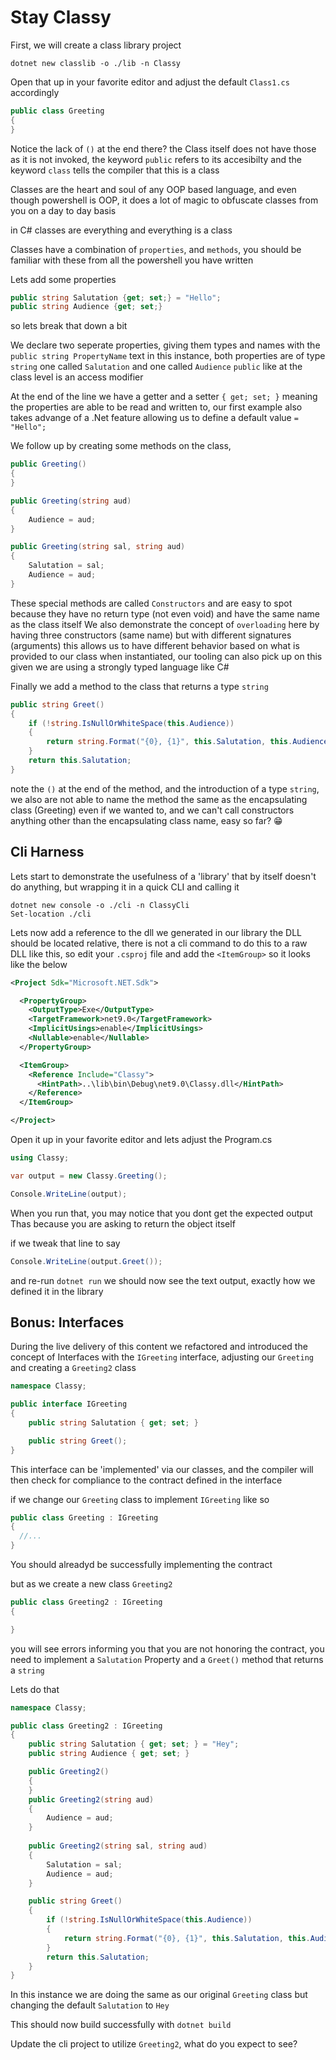 # Stay Classy

First, we will create a class library project

```pwsh
dotnet new classlib -o ./lib -n Classy
```

Open that up in your favorite editor and adjust the default `Class1.cs` accordingly

```csharp
public class Greeting
{
}
```

Notice the lack of `()` at the end there? the Class itself does not have those as it is not invoked,
the keyword `public` refers to its accesibilty and the keyword `class` tells the compiler that this is a class

Classes are the heart and soul of any OOP based language, and even though powershell is OOP, it does a lot of magic to obfuscate classes from you on a day to day basis

in C# classes are everything and everything is a class

Classes have a combination of `properties`, and `methods`, you should be familiar with these from all the powershell you have written

Lets add some properties

```csharp
public string Salutation {get; set;} = "Hello";
public string Audience {get; set;}
```

so lets break that down a bit

We declare two seperate properties, giving them types and names with the `public string PropertyName` text
in this instance, both properties are of type `string` one called `Salutation` and one called `Audience`
`public` like at the class level is an access modifier

At the end of the line we have a getter and a setter `{ get; set; }` meaning the properties are able to be read and written to,
our first example also takes advange of a .Net feature allowing us to define a default value `= "Hello";`

We follow up by creating some methods on the class,

```csharp
public Greeting()
{
}

public Greeting(string aud)
{
    Audience = aud;
}

public Greeting(string sal, string aud)
{
    Salutation = sal;
    Audience = aud;
}
```

These special methods are called `Constructors` and are easy to spot because they have no return type (not even void) and have the same name as the class itself
We also demonstrate the concept of `overloading` here by having three constructors (same name) but with different signatures (arguments)
this allows us to have different behavior based on what is provided to our class when instantiated, our tooling can also pick up on this given we are using a strongly typed language like C#

Finally we add a method to the class that returns a type `string`

```csharp
public string Greet()
{
    if (!string.IsNullOrWhiteSpace(this.Audience))
    {
        return string.Format("{0}, {1}", this.Salutation, this.Audience);
    }
    return this.Salutation;
}
```

note the `()` at the end of the method, and the introduction of a type `string`, we also are not able to name the method the same as the encapsulating class (Greeting) even if we wanted to, and we can't call constructors anything other than the encapsulating class name, easy so far? 😁

## Cli Harness

Lets start to demonstrate the usefulness of a 'library' that by itself doesn't do anything, but wrapping it in a quick CLI and calling it

```pwsh
dotnet new console -o ./cli -n ClassyCli
Set-location ./cli
```

Lets now add a reference to the dll we generated in our library
the DLL should be located relative, there is not a cli command to do this to a raw DLL like this, so edit your `.csproj` file and add the `<ItemGroup>` so it looks like the below

```xml
<Project Sdk="Microsoft.NET.Sdk">

  <PropertyGroup>
    <OutputType>Exe</OutputType>
    <TargetFramework>net9.0</TargetFramework>
    <ImplicitUsings>enable</ImplicitUsings>
    <Nullable>enable</Nullable>
  </PropertyGroup>

  <ItemGroup>
    <Reference Include="Classy">
      <HintPath>..\lib\bin\Debug\net9.0\Classy.dll</HintPath>
    </Reference>
  </ItemGroup>

</Project>
```


Open it up in your favorite editor and lets adjust the Program.cs

```csharp
using Classy;

var output = new Classy.Greeting();

Console.WriteLine(output);
```

When you run that, you may notice that you dont get the expected output
Thas because you are asking to return the object itself

if we tweak that line to say

```csharp
Console.WriteLine(output.Greet());
```

and re-run `dotnet run` we should now see the text output, exactly how we defined it in the library

## Bonus: Interfaces

During the live delivery of this content we refactored and introduced the concept of Interfaces with the `IGreeting` interface, adjusting our `Greeting` and creating a `Greeting2` class

```csharp
namespace Classy;

public interface IGreeting
{
    public string Salutation { get; set; }

    public string Greet();
}
```

This interface can be 'implemented' via our classes, and the compiler will then check for compliance to the contract defined in the interface

if we change our `Greeting` class to implement `IGreeting` like so

```csharp
public class Greeting : IGreeting
{
  //...
}
```

You should alreadyd be successfully implementing the contract

but as we create a new class `Greeting2`

```csharp
public class Greeting2 : IGreeting
{

}
```

you will see errors informing you that you are not honoring the contract, you need to implement a `Salutation` Property and a `Greet()` method that returns a `string`

Lets do that

```csharp
namespace Classy;

public class Greeting2 : IGreeting
{
    public string Salutation { get; set; } = "Hey";
    public string Audience { get; set; }

    public Greeting2()
    {
    }
    public Greeting2(string aud)
    {
        Audience = aud;
    }
    
    public Greeting2(string sal, string aud)
    {
        Salutation = sal;
        Audience = aud;
    }

    public string Greet()
    {
        if (!string.IsNullOrWhiteSpace(this.Audience))
        {
            return string.Format("{0}, {1}", this.Salutation, this.Audience);
        }
        return this.Salutation;
    }
}
```

In this instance we are doing the same as our original `Greeting` class but changing the default `Salutation` to `Hey`

This should now build successfully with `dotnet build`

Update the cli project to utilize `Greeting2`, what do you expect to see? 